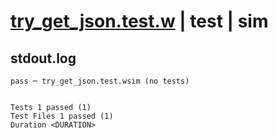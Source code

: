 # [try_get_json.test.w](../../../../../../examples/tests/sdk_tests/bucket/try_get_json.test.w) | test | sim

## stdout.log
```log
pass ─ try_get_json.test.wsim (no tests)
 
 
Tests 1 passed (1)
Test Files 1 passed (1)
Duration <DURATION>
```

